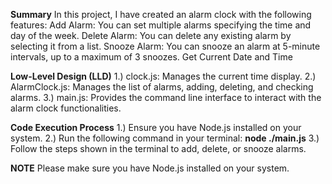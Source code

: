 **Summary**
In this project, I have created an alarm clock with the following features:
Add Alarm: You can set multiple alarms specifying the time and day of the week.
Delete Alarm: You can delete any existing alarm by selecting it from a list.
Snooze Alarm: You can snooze an alarm at 5-minute intervals, up to a maximum of 3 snoozes.
Get Current Date and Time

**Low-Level Design (LLD)**
1.) clock.js: Manages the current time display.
2.) AlarmClock.js: Manages the list of alarms, adding, deleting, and checking alarms.
3.) main.js: Provides the command line interface to interact with the alarm clock functionalities.

**Code Execution Process**
1.) Ensure you have Node.js installed on your system.
2.) Run the following command in your terminal: **node ./main.js**
3.) Follow the steps shown in the terminal to add, delete, or snooze alarms.

**NOTE**
Please make sure you have Node.js installed on your system.
